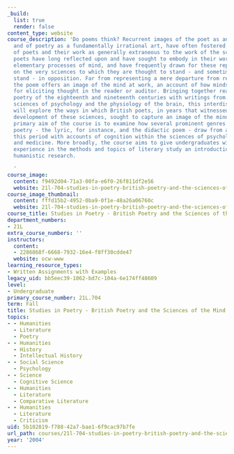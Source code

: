 ```yaml
---
_build:
  list: true
  render: false
content_type: website
course_description: 'Do poems think? Recurrent images of the poet as an inspired lunatic,
  and of poetry as a fundamentally irrational art, have often fostered an understanding
  of poets and their work as generally extraneous to the work of the sciences. Yet
  poets have long reflected upon and have sought to embody in their work the most
  elementary processes of mind, and have frequently drawn for these representations
  on the very sciences to which they are thought to stand - and sometimes do genuinely
  stand - in opposition. Far from representing a mere departure from reason, then,
  the poem offers an image of the mind at work, an account of how minds work, a tool
  for eliciting thought in the reader or auditor. Bringing together readings in British
  poetry of the eighteenth and nineteenth centuries with writings from the emergent
  sciences of psychology and the physiology of the brain, this interdisciplinary course
  will explore the ways in which British poets, in years that witnessed the crucial
  development of these sciences, sought to capture an image of the mind at work. The
  primary aim of the course is to examine how several prominent genres of British
  poetry - the lyric, for instance, and the didactic poem - draw from and engage in
  this period with accounts of cognition within the sciences of psychology, physiology,
  and medicine. More broadly, the course aims to give undergraduates with some prior
  experience in the methods and topics of literary study an introduction to interdisciplinary
  humanistic research.

  '
course_image:
  content: f9492d04-71a3-00fa-e6f0-26f811df2e56
  website: 21l-704-studies-in-poetry-british-poetry-and-the-sciences-of-the-mind-fall-2004
course_image_thumbnail:
  content: fffd15b2-4952-0ba9-0f1e-48a26a06760c
  website: 21l-704-studies-in-poetry-british-poetry-and-the-sciences-of-the-mind-fall-2004
course_title: Studies in Poetry - British Poetry and the Sciences of the Mind
department_numbers:
- 21L
extra_course_numbers: ''
instructors:
  content:
  - 2286868f-6668-7932-16e4-f8ff30cdde47
  website: ocw-www
learning_resource_types:
- Written Assignments with Examples
legacy_uid: bb5eec39-1062-bd7c-104a-6e174ff48609
level:
- Undergraduate
primary_course_number: 21L.704
term: Fall
title: Studies in Poetry - British Poetry and the Sciences of the Mind
topics:
- - Humanities
  - Literature
  - Poetry
- - Humanities
  - History
  - Intellectual History
- - Social Science
  - Psychology
- - Science
  - Cognitive Science
- - Humanities
  - Literature
  - Comparative Literature
- - Humanities
  - Literature
  - Criticism
uid: 5b102819-f788-42a7-bae1-6f9cac97b7fe
url_path: courses/21l-704-studies-in-poetry-british-poetry-and-the-sciences-of-the-mind-fall-2004
year: '2004'
---
```

